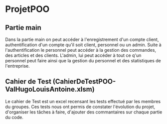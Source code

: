 # ProjetPOO

## Partie main

Dans la partie main on peut accéder à l'enregistrement d'un compte client, authentification d'un compte qu'il soit client, personnel ou un admin.
Suite à l'authentification le personnel peut accéder à la gestion des commandes, des articles et des clients.
L'admin, lui peut accéder à tout ce q'un personnel peut faire ainsi que la gestion du personnel et des statistiques de l'entreprise.

## Cahier de Test (CahierDeTestPOO-ValHugoLouisAntoine.xlsm)

Le cahier de Test est un excel recensant les tests effectué par les membres du groupes.
Ces tests nous ont permis de constater l'évolution du projet, d'organiser les tâches à faire, d'ajouter des commantaires sur chaque partie du code.

